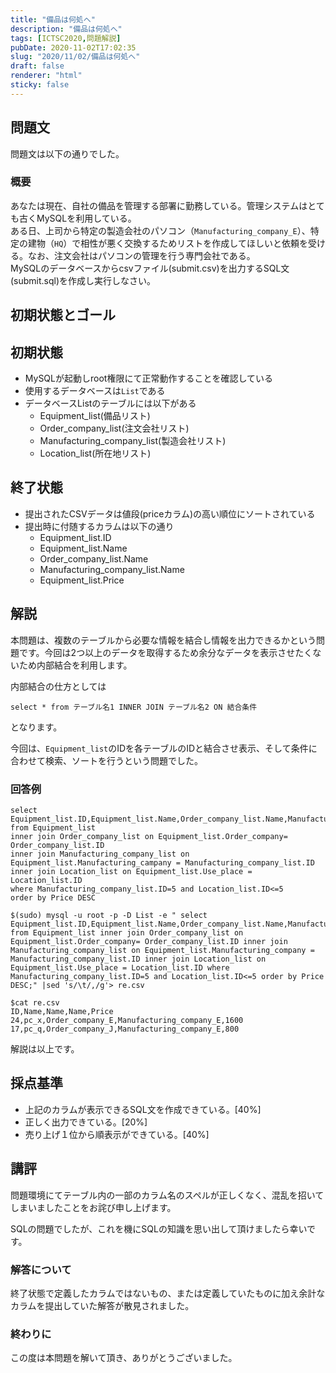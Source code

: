 ```yaml
---
title: "備品は何処へ"
description: "備品は何処へ"
tags: [ICTSC2020,問題解説]
pubDate: 2020-11-02T17:02:35
slug: "2020/11/02/備品は何処へ"
draft: false
renderer: "html"
sticky: false
---
```



<h2>問題文</h2>



<p>問題文は以下の通りでした。</p>



<h3>概要</h3>



<p>あなたは現在、自社の備品を管理する部署に勤務している。管理システムはとても古くMySQLを利用している。<br>
ある日、上司から特定の製造会社のパソコン（<code>Manufacturing_company_E</code>）、特定の建物（<code>HQ</code>）で相性が悪く交換するためリストを作成してほしいと依頼を受ける。なお、注文会社はパソコンの管理を行う専門会社である。<br>
MySQLのデータベースからcsvファイル(submit.csv)を出力するSQL文(submit.sql)を作成し実行しなさい。</p>



<h2>初期状態とゴール</h2>



<h2>初期状態</h2>



<ul><li>MySQLが起動しroot権限にて正常動作することを確認している</li><li>使用するデータベースは<code>List</code>である</li><li>データベースListのテーブルには以下がある<ul><li>Equipment_list(備品リスト)</li><li>Order_company_list(注文会社リスト)</li><li>Manufacturing_company_list(製造会社リスト)</li><li>Location_list(所在地リスト)</li></ul></li></ul>



<h2>終了状態</h2>



<ul><li>提出されたCSVデータは値段(priceカラム)の高い順位にソートされている</li><li>提出時に付随するカラムは以下の通り<ul><li>Equipment_list.ID</li><li>Equipment_list.Name</li><li>Order_company_list.Name</li><li>Manufacturing_company_list.Name</li><li>Equipment_list.Price</li></ul></li></ul>



<h2>解説</h2>



<p>本問題は、複数のテーブルから必要な情報を結合し情報を出力できるかという問題です。今回は2つ以上のデータを取得するため余分なデータを表示させたくないため内部結合を利用します。 </p>



<p>内部結合の仕方としては</p>


<div class="wp-block-syntaxhighlighter-code "><pre class="brush: plain; title: ; title: ; notranslate" title=""><code>select * from テーブル名1 INNER JOIN テーブル名2 ON 結合条件</code></pre></div>


<p>となります。</p>



<p>今回は、<code>Equipment_list</code>のIDを各テーブルのIDと結合させ表示、そして条件に合わせて検索、ソートを行うという問題でした。</p>



<h3>回答例</h3>


<div class="wp-block-syntaxhighlighter-code "><pre class="brush: plain; title: ; title: ; notranslate" title=""><code>select Equipment_list.ID,Equipment_list.Name,Order_company_list.Name,Manufacturing_company_list.Name,Equipment_list.Date,Equipment_list.Price  from Equipment_list 
inner join Order_company_list on Equipment_list.Order_company= Order_company_list.ID
inner join Manufacturing_company_list on Equipment_list.Manufacturing_campany = Manufacturing_company_list.ID
inner join Location_list on Equipment_list.Use_place = Location_list.ID
where Manufacturing_company_list.ID=5 and Location_list.ID&lt;=5
order by Price DESC</code></pre></div>

<div class="wp-block-syntaxhighlighter-code "><pre class="brush: plain; title: ; title: ; notranslate" title=""><code>$(sudo) mysql -u root -p -D List -e &quot; select Equipment_list.ID,Equipment_list.Name,Order_company_list.Name,Manufacturing_company_list.Name,Equipment_list.Price  from Equipment_list inner join Order_company_list on Equipment_list.Order_company= Order_company_list.ID inner join Manufacturing_company_list on Equipment_list.Manufacturing_company = Manufacturing_company_list.ID inner join Location_list on Equipment_list.Use_place = Location_list.ID where Manufacturing_company_list.ID=5 and Location_list.ID&lt;=5 order by Price DESC;&quot; |sed 's/\t/,/g'&gt; re.csv</code></pre></div>

<div class="wp-block-syntaxhighlighter-code "><pre class="brush: plain; title: ; title: ; notranslate" title=""><code>$cat re.csv
ID,Name,Name,Name,Price
24,pc_x,Order_company_E,Manufacturing_company_E,1600
17,pc_q,Order_company_J,Manufacturing_company_E,800</code></pre></div>


<p>解説は以上です。</p>



<h2>採点基準</h2>



<ul><li>上記のカラムが表示できるSQL文を作成できている。[40%]</li><li>正しく出力できている。[20%]</li><li>売り上げ１位から順表示ができている。[40%]</li></ul>



<h2>講評</h2>



<p>問題環境にてテーブル内の一部のカラム名のスペルが正しくなく、混乱を招いてしまいましたことをお詫び申し上げます。</p>



<p>SQLの問題でしたが、これを機にSQLの知識を思い出して頂けましたら幸いです。</p>



<h3>解答について</h3>



<p>終了状態で定義したカラムではないもの、または定義していたものに加え余計なカラムを提出していた解答が散見されました。</p>



<h3>終わりに</h3>



<p>この度は本問題を解いて頂き、ありがとうございました。</p>
